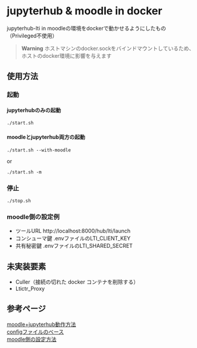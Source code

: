 # jupyterhub & moodle in docker
jupyterhub-lti in moodleの環境をdockerで動かせるようにしたもの（Privileged不使用）
> **Warning**
> ホストマシンのdocker.sockをバインドマウントしているため、ホストのdocker環境に影響を与えます  

## 使用方法

### 起動

#### jupyterhubのみの起動
```
./start.sh
```

#### moodleとjupyterhub両方の起動
```
./start.sh --with-moodle
```
or
```
./start.sh -m
```

### 停止
```
./stop.sh
```

### moodle側の設定例
* ツールURL http://localhost:8000/hub/lti/launch
* コンシューマ鍵 .envファイルのLTI_CLIENT_KEY
* 共有秘密鍵 .envファイルのLTI_SHARED_SECRET

## 未実装要素
* Culler（接続の切れた docker コンテナを削除する）
* Ltictr_Proxy

## 参考ページ
[moodle+jupyterhub動作方法](https://www.nsl.tuis.ac.jp/xoops/modules/xpwiki/?Moodle%2BJupyterHub)  
[configファイルのベース](https://gitlab.nsl.tuis.ac.jp/iseki/lticontainerspawner/-/blob/main/etc/jupyterhub_docker_config.py)  
[moodle側の設定方法](https://qiita.com/t-kita/items/eabe79de57fb223d5300)
